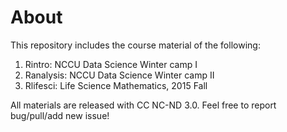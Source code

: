 # About

This repository includes the course material of the following:

1. Rintro: NCCU Data Science Winter camp I
2. Ranalysis: NCCU Data Science Winter camp II
3. Rlifesci: Life Science Mathematics, 2015 Fall

All materials are released with CC NC-ND 3.0. Feel free to report bug/pull/add new issue!

